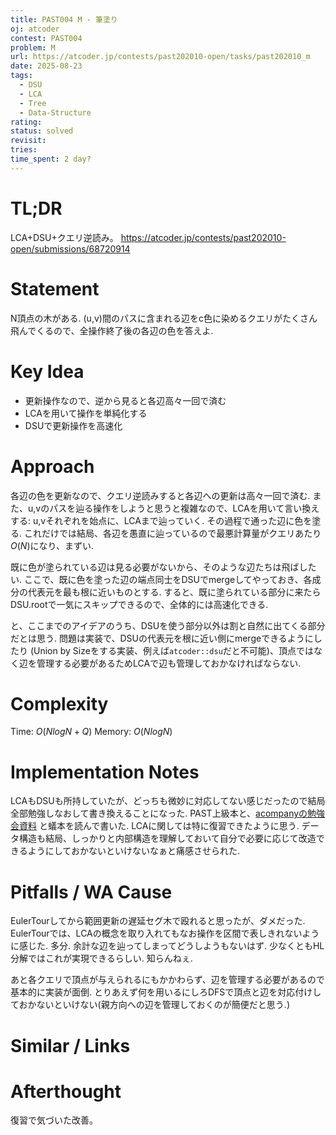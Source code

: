 ```yaml
---
title: PAST004 M - 筆塗り
oj: atcoder
contest: PAST004
problem: M
url: https://atcoder.jp/contests/past202010-open/tasks/past202010_m
date: 2025-08-23
tags:
  - DSU
  - LCA
  - Tree
  - Data-Structure
rating:
status: solved
revisit:
tries:
time_spent: 2 day?
---
```


# TL;DR
LCA+DSU+クエリ逆読み。
https://atcoder.jp/contests/past202010-open/submissions/68720914

# Statement
N頂点の木がある.
(u,v)間のパスに含まれる辺をc色に染めるクエリがたくさん飛んでくるので、全操作終了後の各辺の色を答えよ.

# Key Idea
* 更新操作なので、逆から見ると各辺高々一回で済む
* LCAを用いて操作を単純化する
* DSUで更新操作を高速化

# Approach
各辺の色を更新なので、クエリ逆読みすると各辺への更新は高々一回で済む.
また、u,vのパスを辿る操作をしようと思うと複雑なので、LCAを用いて言い換えする:
	u,vそれぞれを始点に、LCAまで辿っていく. その過程で通った辺に色を塗る.
これだけでは結局、各辺を愚直に辿っているので最悪計算量がクエリあたり$O(N)$になり、まずい.

既に色が塗られている辺は見る必要がないから、そのような辺たちは飛ばしたい.
ここで、既に色を塗った辺の端点同士をDSUでmergeしてやっておき、各成分の代表元を最も根に近いものとする.
すると、既に塗られている部分に来たらDSU.rootで一気にスキップできるので、全体的には高速化できる.

と、ここまでのアイデアのうち、DSUを使う部分以外は割と自然に出てくる部分だとは思う.
問題は実装で、DSUの代表元を根に近い側にmergeできるようにしたり (Union by Sizeをする実装、例えば`atcoder:⁠:dsu`だと不可能)、頂点ではなく辺を管理する必要があるためLCAで辺も管理しておかなければならない.

# Complexity
Time: $O(NlogN + Q)$
Memory: $O(NlogN)$

# Implementation Notes
LCAもDSUも所持していたが、どっちも微妙に対応してない感じだったので結局全部勉強しなおして書き換えることになった. PAST上級本と、[acompanyの勉強会資料](https://acompany-ac.notion.site/240130_UnionFind-4f7e2e8fdfdd4a1aa2e9083f3d224e59) と蟻本を読んで書いた.
LCAに関しては特に復習できたように思う. データ構造も結局、しっかりと内部構造を理解しておいて自分で必要に応じて改造できるようにしておかないといけないなぁと痛感させられた.

# Pitfalls / WA Cause
EulerTourしてから範囲更新の遅延セグ木で殴れると思ったが、ダメだった.
EulerTourでは、LCAの概念を取り入れてもなお操作を区間で表しきれないように感じた. 多分. 余計な辺を辿ってしまってどうしようもないはず.
少なくともHL分解ではこれが実現できるらしい. 知らんねぇ.

あと各クエリで頂点が与えられるにもかかわらず、辺を管理する必要があるので基本的に実装が面倒.
とりあえず何を用いるにしろDFSで頂点と辺を対応付けしておかないといけない(親方向への辺を管理しておくのが簡便だと思う.)


# Similar / Links

# Afterthought
復習で気づいた改善。